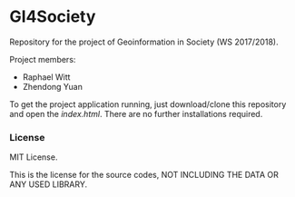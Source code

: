 # GI4Society
Repository for the project of Geoinformation in Society (WS 2017/2018).

Project members:
- Raphael Witt
- Zhendong Yuan

To get the project application running, just download/clone this repository and open the *index.html*.
There are no further installations required.

### License
MIT License.

This is the license for the source codes, NOT INCLUDING THE DATA OR ANY USED LIBRARY.
